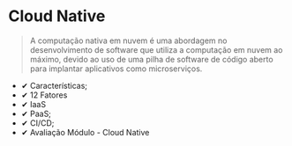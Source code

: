 # Cloud Native
> A computação nativa em nuvem é uma abordagem no desenvolvimento de software que utiliza a computação em nuvem ao máximo, devido ao uso de uma pilha de software de código aberto para implantar aplicativos como microserviços.

- ✔ Características;
- ✔ 12 Fatores
- ✔ IaaS
- ✔ PaaS;
- ✔ CI/CD;
- ✔ Avaliação Módulo - Cloud Native